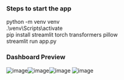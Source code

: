 ### Steps to start the app
python -m venv venv                                                                                                                                      
.\venv\Scripts\activate                                                                                                                                      
pip install streamlit torch transformers pillow                                                                                                                                      
streamlit run app.py                                                                                                                                      
### Dashboard Preview
![image](https://github.com/user-attachments/assets/c89f8778-c815-40be-b3b7-22a72600587f)![image](https://github.com/user-attachments/assets/c89f8778-c815-40be-b3b7-22a72600587f)![image](https://github.com/user-attachments/assets/e1af766b-65de-4278-90bd-ac40cd712ec5)
![image](https://github.com/user-attachments/assets/e1af766b-65de-4278-90bd-ac40cd712ec5)


